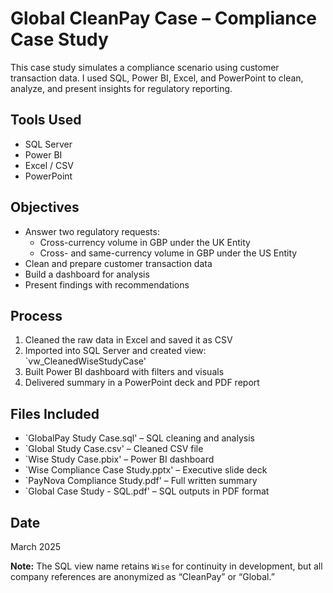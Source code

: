 # Global CleanPay Case – Compliance Case Study

This case study simulates a compliance scenario using customer transaction data. I used SQL, Power BI, Excel, and PowerPoint to clean, analyze, and present insights for regulatory reporting.

## Tools Used
- SQL Server
- Power BI
- Excel / CSV
- PowerPoint

## Objectives
- Answer two regulatory requests:
  - Cross-currency volume in GBP under the UK Entity
  - Cross- and same-currency volume in GBP under the US Entity
- Clean and prepare customer transaction data
- Build a dashboard for analysis
- Present findings with recommendations

## Process
1. Cleaned the raw data in Excel and saved it as CSV
2. Imported into SQL Server and created view: `vw_CleanedWiseStudyCase'
3. Built Power BI dashboard with filters and visuals
4. Delivered summary in a PowerPoint deck and PDF report

## Files Included
- `GlobalPay Study Case.sql' – SQL cleaning and analysis
- `Global Study Case.csv' – Cleaned CSV file
- `Wise Study Case.pbix' – Power BI dashboard
- `Wise Compliance Case Study.pptx' – Executive slide deck
- `PayNova Compliance Study.pdf' – Full written summary
- `Global Case Study - SQL.pdf' – SQL outputs in PDF format

## Date
March 2025

**Note:** The SQL view name retains `Wise` for continuity in development, but all company references are anonymized as “CleanPay” or “Global.”
